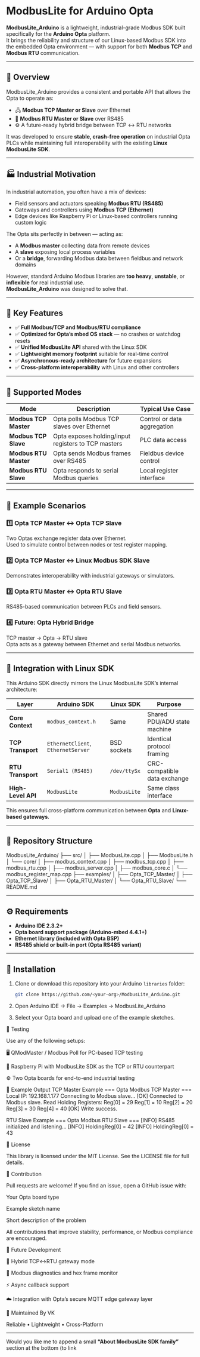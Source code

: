 # ModbusLite for Arduino Opta

**ModbusLite_Arduino** is a lightweight, industrial-grade Modbus SDK built specifically for the **Arduino Opta** platform.  
It brings the reliability and structure of our Linux-based Modbus SDK into the embedded Opta environment — with support for both **Modbus TCP** and **Modbus RTU** communication.

---

## 🧠 Overview

ModbusLite_Arduino provides a consistent and portable API that allows the Opta to operate as:

- 🖧 **Modbus TCP Master or Slave** over Ethernet  
- 🔌 **Modbus RTU Master or Slave** over RS485  
- ⚙️ A future-ready hybrid bridge between TCP ↔ RTU networks  

It was developed to ensure **stable, crash-free operation** on industrial Opta PLCs while maintaining full interoperability with the existing **Linux ModbusLite SDK**.

---

## 🏭 Industrial Motivation

In industrial automation, you often have a mix of devices:
- Field sensors and actuators speaking **Modbus RTU (RS485)**  
- Gateways and controllers using **Modbus TCP (Ethernet)**  
- Edge devices like Raspberry Pi or Linux-based controllers running custom logic

The Opta sits perfectly in between — acting as:
- A **Modbus master** collecting data from remote devices  
- A **slave** exposing local process variables  
- Or a **bridge**, forwarding Modbus data between fieldbus and network domains  

However, standard Arduino Modbus libraries are **too heavy**, **unstable**, or **inflexible** for real industrial use.  
**ModbusLite_Arduino** was designed to solve that.

---

## 🚀 Key Features

- ✅ **Full Modbus/TCP and Modbus/RTU compliance**
- ✅ **Optimized for Opta’s mbed OS stack** — no crashes or watchdog resets  
- ✅ **Unified ModbusLite API** shared with the Linux SDK  
- ✅ **Lightweight memory footprint** suitable for real-time control  
- ✅ **Asynchronous-ready architecture** for future expansions  
- ✅ **Cross-platform interoperability** with Linux and other controllers  

---

## 🔧 Supported Modes

| Mode | Description | Typical Use Case |
|------|--------------|------------------|
| **Modbus TCP Master** | Opta polls Modbus TCP slaves over Ethernet | Control or data aggregation |
| **Modbus TCP Slave** | Opta exposes holding/input registers to TCP masters | PLC data access |
| **Modbus RTU Master** | Opta sends Modbus frames over RS485 | Fieldbus device control |
| **Modbus RTU Slave** | Opta responds to serial Modbus queries | Local register interface |

---

## 🔩 Example Scenarios

### 1️⃣ Opta TCP Master ↔ Opta TCP Slave  
Two Optas exchange register data over Ethernet.  
Used to simulate control between nodes or test register mapping.

### 2️⃣ Opta TCP Master ↔ Linux Modbus SDK Slave  
Demonstrates interoperability with industrial gateways or simulators.

### 3️⃣ Opta RTU Master ↔ Opta RTU Slave  
RS485-based communication between PLCs and field sensors.

### 4️⃣ Future: Opta Hybrid Bridge  
TCP master → Opta → RTU slave  
Opta acts as a gateway between Ethernet and serial Modbus networks.

---

## 🧩 Integration with Linux SDK

This Arduino SDK directly mirrors the Linux ModbusLite SDK’s internal architecture:

| Layer | Arduino SDK | Linux SDK | Purpose |
|-------|--------------|------------|----------|
| **Core Context** | `modbus_context.h` | Same | Shared PDU/ADU state machine |
| **TCP Transport** | `EthernetClient`, `EthernetServer` | BSD sockets | Identical protocol framing |
| **RTU Transport** | `Serial1 (RS485)` | `/dev/ttySx` | CRC-compatible data exchange |
| **High-Level API** | `ModbusLite` | `ModbusLite` | Same class interface |

This ensures full cross-platform communication between **Opta** and **Linux-based gateways**.

---

## 🧱 Repository Structure

ModbusLite_Arduino/
├── src/
│ ├── ModbusLite.cpp
│ ├── ModbusLite.h
│ └── core/
│ ├── modbus_context.cpp
│ ├── modbus_tcp.cpp
│ ├── modbus_rtu.cpp
│ ├── modbus_server.cpp
│ ├── modbus_core.c
│ └── modbus_register_map.cpp
├── examples/
│ ├── Opta_TCP_Master/
│ ├── Opta_TCP_Slave/
│ ├── Opta_RTU_Master/
│ └── Opta_RTU_Slave/
└── README.md


---

## ⚙️ Requirements

- **Arduino IDE 2.3.2+**
- **Opta board support package (Arduino-mbed 4.4.1+)**
- **Ethernet library (included with Opta BSP)**  
- **RS485 shield or built-in port (Opta RS485 variant)**

---

## 🧰 Installation

1. Clone or download this repository into your Arduino `libraries` folder:
   ```bash
   git clone https://github.com/<your-org>/ModbusLite_Arduino.git
2. Open Arduino IDE → File → Examples → ModbusLite_Arduino

3. Select your Opta board and upload one of the example sketches.

🧪 Testing

Use any of the following setups:

🖥 QModMaster / Modbus Poll for PC-based TCP testing

🧩 Raspberry Pi with ModbusLite SDK as the TCP or RTU counterpart

⚙️ Two Opta boards for end-to-end industrial testing

🧮 Example Output
TCP Master Example
=== Opta Modbus TCP Master ===
Local IP: 192.168.1.177
Connecting to Modbus slave...
[OK] Connected to Modbus slave.
Read Holding Registers:
  Reg[0] = 29
  Reg[1] = 10
  Reg[2] = 20
  Reg[3] = 30
  Reg[4] = 40
[OK] Write success.

RTU Slave Example
=== Opta Modbus RTU Slave ===
[INFO] RS485 initialized and listening...
[INFO] HoldingReg[0] = 42
[INFO] HoldingReg[0] = 43

📜 License

This library is licensed under the MIT License.
See the LICENSE
 file for full details.

🤝 Contribution

Pull requests are welcome!
If you find an issue, open a GitHub issue with:

Your Opta board type

Example sketch name

Short description of the problem

All contributions that improve stability, performance, or Modbus compliance are encouraged.

🧭 Future Development

🔄 Hybrid TCP↔RTU gateway mode

🧰 Modbus diagnostics and hex frame monitor

⚡ Async callback support

☁️ Integration with Opta’s secure MQTT edge gateway layer

🤵 Maintained By
VK

Reliable • Lightweight • Cross-Platform

---

Would you like me to append a small **“About ModbusLite SDK family”** section at the bottom (to link 
